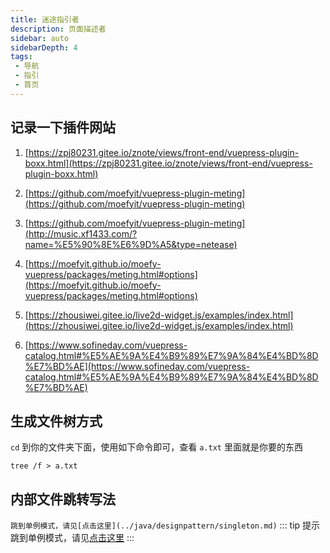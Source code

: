 ```yaml
---
title: 迷途指引者
description: 页面描述者
sidebar: auto
sidebarDepth: 4
tags:
 - 导航
 - 指引
 - 首页
---
```


## 记录一下插件网站

1. [https://zpj80231.gitee.io/znote/views/front-end/vuepress-plugin-boxx.html](https://zpj80231.gitee.io/znote/views/front-end/vuepress-plugin-boxx.html)

2. [https://github.com/moefyit/vuepress-plugin-meting](https://github.com/moefyit/vuepress-plugin-meting)

3. [https://github.com/moefyit/vuepress-plugin-meting](http://music.xf1433.com/?name=%E5%90%8E%E6%9D%A5&type=netease)

4. [https://moefyit.github.io/moefy-vuepress/packages/meting.html#options](https://moefyit.github.io/moefy-vuepress/packages/meting.html#options)

5. [https://zhousiwei.gitee.io/live2d-widget.js/examples/index.html](https://zhousiwei.gitee.io/live2d-widget.js/examples/index.html)

6. [https://www.sofineday.com/vuepress-catalog.html#%E5%AE%9A%E4%B9%89%E7%9A%84%E4%BD%8D%E7%BD%AE](https://www.sofineday.com/vuepress-catalog.html#%E5%AE%9A%E4%B9%89%E7%9A%84%E4%BD%8D%E7%BD%AE)

## 生成文件树方式

`cd` 到你的文件夹下面，使用如下命令即可，查看 `a.txt` 里面就是你要的东西

``` 
tree /f > a.txt 
```


## 内部文件跳转写法
`跳到单例模式，请见[点击这里](../java/designpattern/singleton.md)`
::: tip 提示
跳到单例模式，请见[点击这里](../java/designpattern/singleton.md)
:::